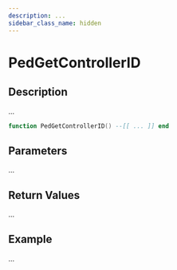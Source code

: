 ```yaml
---
description: ...
sidebar_class_name: hidden
---
```


# PedGetControllerID

## Description

...

```lua
function PedGetControllerID() --[[ ... ]] end
```

## Parameters

...

## Return Values

...

## Example

...


